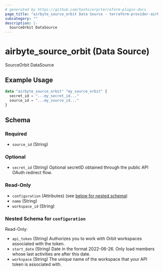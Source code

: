 ```yaml
---
# generated by https://github.com/hashicorp/terraform-plugin-docs
page_title: "airbyte_source_orbit Data Source - terraform-provider-airbyte"
subcategory: ""
description: |-
  SourceOrbit DataSource
---
```


# airbyte_source_orbit (Data Source)

SourceOrbit DataSource

## Example Usage

```terraform
data "airbyte_source_orbit" "my_source_orbit" {
  secret_id = "...my_secret_id..."
  source_id = "...my_source_id..."
}
```

<!-- schema generated by tfplugindocs -->
## Schema

### Required

- `source_id` (String)

### Optional

- `secret_id` (String) Optional secretID obtained through the public API OAuth redirect flow.

### Read-Only

- `configuration` (Attributes) (see [below for nested schema](#nestedatt--configuration))
- `name` (String)
- `workspace_id` (String)

<a id="nestedatt--configuration"></a>
### Nested Schema for `configuration`

Read-Only:

- `api_token` (String) Authorizes you to work with Orbit workspaces associated with the token.
- `start_date` (String) Date in the format 2022-06-26. Only load members whose last activities are after this date.
- `workspace` (String) The unique name of the workspace that your API token is associated with.


